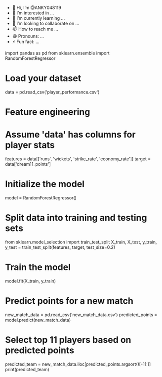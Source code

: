 - 👋 Hi, I’m @ANKY048119
- 👀 I’m interested in ...
- 🌱 I’m currently learning ...
- 💞️ I’m looking to collaborate on ...
- 📫 How to reach me ...
- 😄 Pronouns: ...
- ⚡ Fun fact: ...

<!---
ANKY048119/ANKY048119 is a ✨ special ✨ repository because its `README.md` (this file) appears on your GitHub profile.
You can click the Preview link to take a look at your changes.
--->
import pandas as pd
from sklearn.ensemble import RandomForestRegressor

# Load your dataset
data = pd.read_csv('player_performance.csv')

# Feature engineering
# Assume 'data' has columns for player stats
features = data[['runs', 'wickets', 'strike_rate', 'economy_rate']]
target = data['dream11_points']

# Initialize the model
model = RandomForestRegressor()

# Split data into training and testing sets
from sklearn.model_selection import train_test_split
X_train, X_test, y_train, y_test = train_test_split(features, target, test_size=0.2)

# Train the model
model.fit(X_train, y_train)

# Predict points for a new match
new_match_data = pd.read_csv('new_match_data.csv')
predicted_points = model.predict(new_match_data)

# Select top 11 players based on predicted points
predicted_team = new_match_data.iloc[predicted_points.argsort()[-11:]]
print(predicted_team)

